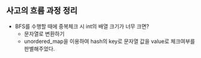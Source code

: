 ## 사고의 흐름 과정 정리

* BFS를 수행할 때에 중복체크 시 int의 배열 크기가 너무 크면?
  * 문자열로 변환하기
  * unordered_map을 이용하여 hash의 key로 문자열 값을 value로 체크여부를 판별해주었다.
  